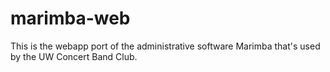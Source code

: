 # marimba-web
This is the webapp port of the administrative software Marimba that's used by the UW Concert Band Club.
